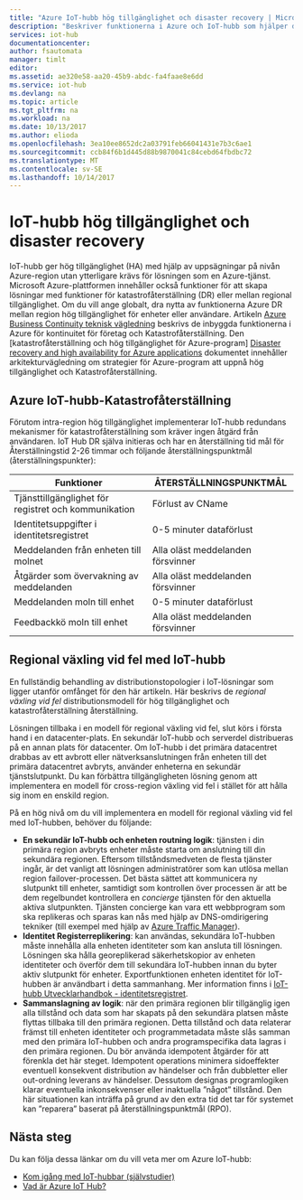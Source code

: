 ```yaml
---
title: "Azure IoT-hubb hög tillgänglighet och disaster recovery | Microsoft Docs"
description: "Beskriver funktionerna i Azure och IoT-hubb som hjälper dig att skapa hög tillgänglighet Azure IoT-lösningar med katastrofåterställning återställningsfunktioner."
services: iot-hub
documentationcenter: 
author: fsautomata
manager: timlt
editor: 
ms.assetid: ae320e58-aa20-45b9-abdc-fa4faae8e6dd
ms.service: iot-hub
ms.devlang: na
ms.topic: article
ms.tgt_pltfrm: na
ms.workload: na
ms.date: 10/13/2017
ms.author: elioda
ms.openlocfilehash: 3ea10ee8652dc2a03791feb66041431e7b3c6ae1
ms.sourcegitcommit: ccb84f6b1d445d88b9870041c84cebd64fbdbc72
ms.translationtype: MT
ms.contentlocale: sv-SE
ms.lasthandoff: 10/14/2017
---
```

# <a name="iot-hub-high-availability-and-disaster-recovery"></a>IoT-hubb hög tillgänglighet och disaster recovery
IoT-hubb ger hög tillgänglighet (HA) med hjälp av uppsägningar på nivån Azure-region utan ytterligare krävs för lösningen som en Azure-tjänst. Microsoft Azure-plattformen innehåller också funktioner för att skapa lösningar med funktioner för katastrofåterställning (DR) eller mellan regional tillgänglighet. Om du vill ange globalt, dra nytta av funktionerna Azure DR mellan region hög tillgänglighet för enheter eller användare. Artikeln [Azure Business Continuity teknisk vägledning](../resiliency/resiliency-technical-guidance.md) beskrivs de inbyggda funktionerna i Azure för kontinuitet för företag och Katastrofåterställning. Den [katastrofåterställning och hög tillgänglighet för Azure-program] [ Disaster recovery and high availability for Azure applications] dokumentet innehåller arkitekturvägledning om strategier för Azure-program att uppnå hög tillgänglighet och Katastrofåterställning.

## <a name="azure-iot-hub-dr"></a>Azure IoT-hubb-Katastrofåterställning
Förutom intra-region hög tillgänglighet implementerar IoT-hubb redundans mekanismer för katastrofåterställning som kräver ingen åtgärd från användaren. IoT Hub DR själva initieras och har en återställning tid mål för Återställningstid 2-26 timmar och följande återställningspunktmål (återställningspunkter):

| Funktioner | ÅTERSTÄLLNINGSPUNKTMÅL |
| --- | --- |
| Tjänsttillgänglighet för registret och kommunikation |Förlust av CName |
| Identitetsuppgifter i identitetsregistret |0-5 minuter dataförlust |
| Meddelanden från enheten till molnet |Alla oläst meddelanden försvinner |
| Åtgärder som övervakning av meddelanden |Alla oläst meddelanden försvinner |
| Meddelanden moln till enhet |0-5 minuter dataförlust |
| Feedbackkö moln till enhet |Alla oläst meddelanden försvinner |

## <a name="regional-failover-with-iot-hub"></a>Regional växling vid fel med IoT-hubb
En fullständig behandling av distributionstopologier i IoT-lösningar som ligger utanför omfånget för den här artikeln. Här beskrivs de *regional växling vid fel* distributionsmodell för hög tillgänglighet och katastrofåterställning återställning.

Lösningen tillbaka i en modell för regional växling vid fel, slut körs i första hand i en datacenter-plats. En sekundär IoT-hubb och serverdel distribueras på en annan plats för datacenter. Om IoT-hubb i det primära datacentret drabbas av ett avbrott eller nätverksanslutningen från enheten till det primära datacentret avbryts, använder enheterna en sekundär tjänstslutpunkt. Du kan förbättra tillgängligheten lösning genom att implementera en modell för cross-region växling vid fel i stället för att hålla sig inom en enskild region. 

På en hög nivå om du vill implementera en modell för regional växling vid fel med IoT-hubben, behöver du följande:

* **En sekundär IoT-hubb och enheten routning logik**: tjänsten i din primära region avbryts enheter måste starta om anslutning till din sekundära regionen. Eftersom tillståndsmedveten de flesta tjänster ingår, är det vanligt att lösningen administratörer som kan utlösa mellan region failover-processen. Det bästa sättet att kommunicera ny slutpunkt till enheter, samtidigt som kontrollen över processen är att be dem regelbundet kontrollera en *concierge* tjänsten för den aktuella aktiva slutpunkten. Tjänsten concierge kan vara ett webbprogram som ska replikeras och sparas kan nås med hjälp av DNS-omdirigering tekniker (till exempel med hjälp av [Azure Traffic Manager][Azure Traffic Manager]).
* **Identitet Registerreplikering**: kan användas, sekundära IoT-hubben måste innehålla alla enheten identiteter som kan ansluta till lösningen. Lösningen ska hålla georeplikerad säkerhetskopior av enheten identiteter och överför dem till sekundära IoT-hubben innan du byter aktiv slutpunkt för enheter. Exportfunktionen enheten identitet för IoT-hubben är användbart i detta sammanhang. Mer information finns i [IoT-hubb Utvecklarhandbok - identitetsregistret][IoT Hub developer guide - identity registry].
* **Sammanslagning av logik**: när den primära regionen blir tillgänglig igen alla tillstånd och data som har skapats på den sekundära platsen måste flyttas tillbaka till den primära regionen. Detta tillstånd och data relaterar främst till enheten identiteter och programmetadata måste slås samman med den primära IoT-hubben och andra programspecifika data lagras i den primära regionen. Du bör använda idempotent åtgärder för att förenkla det här steget. Idempotent operations minimera sidoeffekter eventuell konsekvent distribution av händelser och från dubbletter eller out-ordning leverans av händelser. Dessutom designas programlogiken klarar eventuella inkonsekvenser eller inaktuella ”något” tillstånd. Den här situationen kan inträffa på grund av den extra tid det tar för systemet kan ”reparera” baserat på återställningspunktmål (RPO).

## <a name="next-steps"></a>Nästa steg
Du kan följa dessa länkar om du vill veta mer om Azure IoT-hubb:

* [Kom igång med IoT-hubbar (självstudier)][lnk-get-started]
* [Vad är Azure IoT Hub?][What is Azure IoT Hub?]

[Disaster recovery and high availability for Azure applications]: ../resiliency/resiliency-disaster-recovery-high-availability-azure-applications.md
[Azure Business Continuity Technical Guidance]: https://azure.microsoft.com/documentation/articles/resiliency-technical-guidance/
[Azure Traffic Manager]: https://azure.microsoft.com/documentation/services/traffic-manager/
[IoT Hub developer guide - identity registry]: iot-hub-devguide-identity-registry.md

[lnk-get-started]: iot-hub-csharp-csharp-getstarted.md
[What is Azure IoT Hub?]: iot-hub-what-is-iot-hub.md
